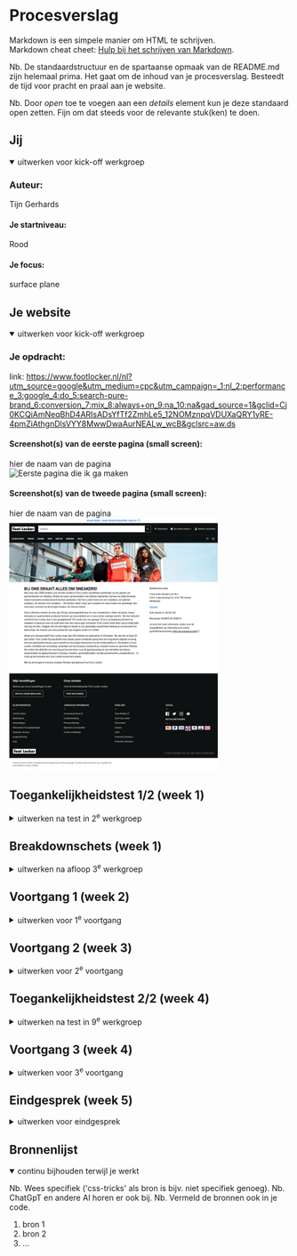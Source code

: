 # Procesverslag
Markdown is een simpele manier om HTML te schrijven.  
Markdown cheat cheet: [Hulp bij het schrijven van Markdown](https://github.com/adam-p/markdown-here/wiki/Markdown-Cheatsheet).

Nb. De standaardstructuur en de spartaanse opmaak van de README.md zijn helemaal prima. Het gaat om de inhoud van je procesverslag. Besteedt de tijd voor pracht en praal aan je website.

Nb. Door *open* toe te voegen aan een *details* element kun je deze standaard open zetten. Fijn om dat steeds voor de relevante stuk(ken) te doen.





## Jij

<details open>
  <summary>uitwerken voor kick-off werkgroep</summary>

  ### Auteur:
  Tijn Gerhards

  #### Je startniveau:
  Rood
 
  #### Je focus:
  surface plane
 
</details>





## Je website

<details open>
  <summary>uitwerken voor kick-off werkgroep</summary>

  ### Je opdracht:
  link: https://www.footlocker.nl/nl?utm_source=google&utm_medium=cpc&utm_campaign=_1:nl_2:performance_3:google_4:do_5:search-pure-brand_6:conversion_7:mix_8:always+on_9:na_10:na&gad_source=1&gclid=Cj0KCQiAmNeqBhD4ARIsADsYfTf2ZmhLe5_12NOMznpqVDUXaQRY1yRE-4pmZiAthgnDlsVYY8MwwDwaAurNEALw_wcB&gclsrc=aw.ds

  #### Screenshot(s) van de eerste pagina (small screen): 
  hier de naam van de pagina  
  <img src="readme-images/eerstepagina.png" width="375px" alt="Eerste pagina die ik ga maken">

  #### Screenshot(s) van de tweede pagina (small screen):
  hier de naam van de pagina  
  <img src="readme-images/tweedepagina.png" width="375px" alt="Tweede pagina die ik ga maken">
 
</details>



## Toegankelijkheidstest 1/2 (week 1)

<details>
  <summary>uitwerken na test in 2<sup>e</sup> werkgroep</summary>

  ### Bevindingen
  Lijst met je bevindingen die in de test naar voren kwamen: Waarnemingen

Hieronder vind je mijn bevindingen die naar voren kwamen tijdens de test. Individuen met visuele beperkingen, zoals blinden en slechtzienden, vertoonden diverse reacties. Sommigen kunnen bijvoorbeeld alleen op een beperkt gebied focussen, waardoor de rest van hun omgeving niet zichtbaar is. Op de website van Footlocker kan de drukte problematisch zijn voor slechtzienden, waardoor het moeilijk is om hun positie te bepalen te midden van de vele afbeeldingen en secties.

Hoewel ik zelf geen tests heb uitgevoerd voor personen met Parkinson/spasmes, heb ik dit waargenomen bij een medestudent. Hieruit kan worden geconcludeerd dat het vrijwel onmogelijk lijkt voor iemand met ernstige Parkinson om een website te gebruiken.

<strong>Screenreader</strong>

Een screenreader analyseert de HTML-structuur om blinden of slechtzienden in staat te stellen computers en smartphones gemakkelijker te gebruiken. Op de website van Footlocker wordt de screenreader goed benut, maar de site is druk en kan de gebruiker overweldigen met veel audio. Het kan tijdrovend zijn voor de gebruiker om naar het gewenste gedeelte van de website te navigeren. Hoewel ik het handig vond, waren er momenten waarop ik sneller naar een ander deel van de website wilde gaan, wat te lang duurde. Het zou nuttig zijn om het overslaan van bepaalde elementen toegankelijker te maken.

<strong>Muis en Toetsenbord</strong>

De Footlocker-website bevat veel content, wat betekent dat het moeilijk is om bij te houden waar je bent. Mensen met concentratieproblemen kunnen snel verdwalen en veel tijd besteden aan het achterhalen van hun positie. Footlocker heeft alleen standaardinstellingen wanneer je bijvoorbeeld tab gebruikt, waardoor het niet snel opvalt en nog langer kan duren.

<strong>Motoriek (schokken, elastiekjes)</strong>

Na mijn observaties bleek het voor gebruikers met spasmen onmogelijk om een telefoon of computer te gebruiken. Hoewel er weinig aan gedaan kan worden, kunnen gebruikers met Parkinson wel baat hebben bij grotere knoppen en goed ontworpen tabbladen en hun statussen om knoppen gemakkelijker te maken.

<strong>Visueel (brillen, contrast, kleurenblindheid, donker/licht)</strong>

Visuele beperkingen variëren; sommigen zien slechts een klein punt, anderen zijn kleurenblind of hebben zelfs een soort vlek in hun gezichtsveld. Het is belangrijk om breed te denken en rekening te houden met diverse behoeften. Tijdens de tests ondervond ik zelf de moeilijkheid om een deel van mijn zicht te verliezen, wat leidde tot concentratieverlies. Wanneer ik me kon concentreren, lukte het wel.

</details>



## Breakdownschets (week 1)

<details>
  <summary>uitwerken na afloop 3<sup>e</sup> werkgroep</summary>

  ### de hele pagina: 
  <img src="readme-images/foto_schets_1.png" width="375px" alt="breakdown van de hele pagina">

  ### dynamisch deel (bijv menu): 
  <img src="readme-images/foto_schets_3.jpeg" width="375px" alt="breakdown van een dynamisch deel">

  ### wellicht nog een dynamisch deel (bijv filter): 
  <img src="readme-images/foto_schets_2.jpeg" width="375px" alt="breakdown van nog een dynamisch deel">

<p>In de schets voor het responsieve element heb ik geprobeerd te begrijpen wat het precies inhoudt. Kort gezegd betekent het dat als je een ontwerp wilt dat goed werkt op verschillende schermformaten, je gebruik moet maken van media queries en diverse CSS-eigenschappen. Ik verwacht dat ik uitdagingen zal tegenkomen bij het implementeren van het hamburgermenu. Het is belangrijk om de CSS en JavaScript goed op elkaar af te stemmen, en het hamburgermenu moet geleidelijk verdwijnen naarmate het scherm groter wordt.</p>

</details>





## Voortgang 1 (week 2)

<details>
  <summary>uitwerken voor 1<sup>e</sup> voortgang</summary>

  ### Stand van zaken
  hier dit ging goed & dit was lastig (neem ook screenshots op van delen van je website en code)




  ### Agenda voor meeting
  samen met je groepje opstellen

  | student 1      | student 2          | student 3    | student 4        |
  | ---            | ---                | ---          | ---              |
  | dit bespreken  | en dit             | en ik dit    | en dan ik dat    |
  | en dat ook nog | dit als er tijd is | nog een punt | dit wil ik zeker |
  | ...            | ...                | ...          | ...              |


  ### Verslag van meeting
  hier na afloop snel de uitkomsten van de meeting vastleggen

  - punt 1
  - punt 2
  - nog een punt
  - ...

</details>





## Voortgang 2 (week 3)

<details>
  <summary>uitwerken voor 2<sup>e</sup> voortgang</summary>

  ### Stand van zaken
  hier dit ging goed & dit was lastig (neem ook screenshots op van delen van je website en code)


  ### Agenda voor meeting
  samen met je groepje opstellen

  | student 1      | student 2          | student 3    | student 4        |
  | ---            | ---                | ---          | ---              |
  | dit bespreken  | en dit             | en ik dit    | en dan ik dat    |
  | en dat ook nog | dit als er tijd is | nog een punt | dit wil ik zeker |
  | ...            | ...                | ...          | ...              |


  ### Verslag van meeting
  hier na afloop snel de uitkomsten van de meeting vastleggen

  - punt 1
  - punt 2
  - nog een punt
- ...

</details>





## Toegankelijkheidstest 2/2 (week 4)

<details>
  <summary>uitwerken na test in 9<sup>e</sup> werkgroep</summary>

  ### Bevindingen
  Lijst met je bevindingen die in de test naar voren kwamen (geef ook aan wat er verbeterd is):

</details>





## Voortgang 3 (week 4)

<details>
  <summary>uitwerken voor 3<sup>e</sup> voortgang</summary>

  ### Stand van zaken
  hier dit ging goed & dit was lastig (neem ook screenshots op van delen van je website en code)


  ### Agenda voor meeting
  samen met je groepje opstellen

  | student 1      | student 2          | student 3    | student 4        |
  | ---            | ---                | ---          | ---              |
  | dit bespreken  | en dit             | en ik dit    | en dan ik dat    |
  | en dat ook nog | dit als er tijd is | nog een punt | dit wil ik zeker |
  | ...            | ...                | ...          | ...              |


  ### Verslag van meeting
  hier na afloop snel de uitkomsten van de meeting vastleggen

  - punt 1
  - punt 2
  - nog een punt
  - ...

</details>





## Eindgesprek (week 5)

<details>
  <summary>uitwerken voor eindgesprek</summary>

  ### Je uitkomst - karakteristiek screenshots:
  <img src="readme-images/dummy-plaatje.jpg" width="375px" alt="uitomst opdracht 1">


  ### Dit ging goed/Heb ik geleerd: 
  Korte omschrijving met plaatjes

  <img src="readme-images/dummy-plaatje.jpg" width="375px" alt="top">


  ### Dit was lastig/Is niet gelukt:
  Korte omschrijving met plaatjes

  <img src="readme-images/dummy-plaatje.jpg" width="375px" alt="bummer">
</details>





## Bronnenlijst

<details open>
  <summary>continu bijhouden terwijl je werkt</summary>

  Nb. Wees specifiek ('css-tricks' als bron is bijv. niet specifiek genoeg). 
  Nb. ChatGpT en andere AI horen er ook bij.
  Nb. Vermeld de bronnen ook in je code.

  1. bron 1
  2. bron 2
  3. ...

</details>